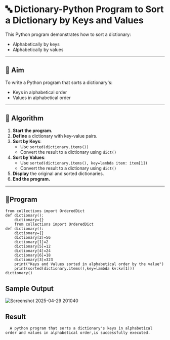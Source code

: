 # 🔤 Dictionary-Python Program to Sort a Dictionary by Keys and Values

This Python program demonstrates how to sort a dictionary:
- Alphabetically by keys
- Alphabetically by values

---

## 🎯 Aim

To write a Python program that sorts a dictionary's:
- Keys in alphabetical order
- Values in alphabetical order

---

## 🧠 Algorithm

1. **Start the program.**
2. **Define** a dictionary with key-value pairs.
3. **Sort by Keys**:
   - Use `sorted(dictionary.items())`
   - Convert the result to a dictionary using `dict()`
4. **Sort by Values**:
   - Use `sorted(dictionary.items(), key=lambda item: item[1])`
   - Convert the result to a dictionary using `dict()`
5. **Display** the original and sorted dictionaries.
6. **End the program.**

---

## 🧪Program
```
from collections import OrderedDict
def dictionary():
    dictionary={}
    from collections import OrderedDict
def dictionary():
    dictionary={}
    dictionary[2]=56
    dictionary[1]=2
    dictionary[5]=12
    dictionary[4]=24
    dictionary[6]=18
    dictionary[3]=323
    print("Keys and Values sorted in alphabetical order by the value")
    print(sorted(dictionary.items(),key=lambda kv:kv[1]))
dictionary()

```

## Sample Output
![Screenshot 2025-04-29 201040](https://github.com/user-attachments/assets/6a054e83-6568-4898-bf3f-003c7b5ed954)


## Result
      A python program that sorts a dictionary's keys in alphabetical order and values in alphabetical order,is successfully executed.


